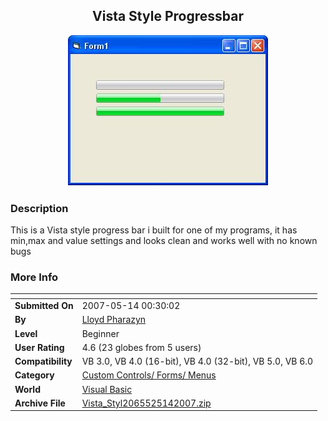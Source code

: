 ﻿<div align="center">

## Vista Style Progressbar

<img src="PIC2007514022263662.JPG">
</div>

### Description

This is a Vista style progress bar i built for one of my programs, it has min,max and value settings and looks clean and works well with no known bugs
 
### More Info
 


<span>             |<span>
---                |---
**Submitted On**   |2007-05-14 00:30:02
**By**             |[Lloyd Pharazyn](https://github.com/Planet-Source-Code/PSCIndex/blob/master/ByAuthor/lloyd-pharazyn.md)
**Level**          |Beginner
**User Rating**    |4.6 (23 globes from 5 users)
**Compatibility**  |VB 3\.0, VB 4\.0 \(16\-bit\), VB 4\.0 \(32\-bit\), VB 5\.0, VB 6\.0
**Category**       |[Custom Controls/ Forms/  Menus](https://github.com/Planet-Source-Code/PSCIndex/blob/master/ByCategory/custom-controls-forms-menus__1-4.md)
**World**          |[Visual Basic](https://github.com/Planet-Source-Code/PSCIndex/blob/master/ByWorld/visual-basic.md)
**Archive File**   |[Vista\_Styl2065525142007\.zip](https://github.com/Planet-Source-Code/lloyd-pharazyn-vista-style-progressbar__1-68587/archive/master.zip)









